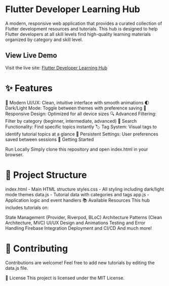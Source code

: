 # Flutter Developer Learning Hub
A modern, responsive web application that provides a curated collection of Flutter development resources and tutorials. This hub is designed to help Flutter developers at all skill levels find high-quality learning materials organized by category and skill level.

## View Live Demo
Visit the live site: [Flutter Developer Learning Hub](https://nm71.github.io/flutter_learning_hub/)

# ✨ Features
🎨 Modern UI/UX: Clean, intuitive interface with smooth animations
🌓 Dark/Light Mode: Toggle between themes with preference saving
📱 Responsive Design: Optimized for all device sizes
🔍 Advanced Filtering: Filter by category (beginner, intermediate, advanced)
🔎 Search Functionality: Find specific topics instantly
🏷️ Tag System: Visual tags to identify tutorial topics at a glance
💾 Persistent Settings: User preferences saved between sessions
🚀 Getting Started


Run Locally
Simply clone this repository and open index.html in your browser.

# 📂 Project Structure
index.html - Main HTML structure
styles.css - All styling including dark/light mode themes
data.js - Tutorial data with categories and tags
app.js - Application logic and event handlers
📚 Available Resources
This hub includes tutorials on:

State Management (Provider, Riverpod, BLoC)
Architecture Patterns (Clean Architecture, MVC)
UI/UX Design and Animations
Testing and Error Handling
Firebase Integration
Deployment and CI/CD
And much more!
# 🤝 Contributing
Contributions are welcome! Feel free to add new tutorials by editing the data.js file.

📝 License
This project is licensed under the MIT License.

